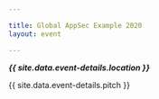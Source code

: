```yaml
---

title: Global AppSec Example 2020
layout: event

---
```


<!-- rebuild 1 -->

***{{ site.data.event-details.location }}***

{{ site.data.event-details.pitch }}



